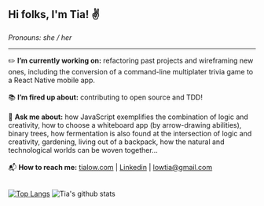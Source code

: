 ## Hi folks, I'm Tia! :v:
*Pronouns: she / her*
***

:pencil2: **I’m currently working on:** refactoring past projects and wireframing new ones, including the conversion of a command-line multiplater trivia game to a React Native mobile app.
<br>
<br>
:books: **I’m fired up about:** contributing to open source and TDD!
<br>
<br>
:speech_balloon: **Ask me about:** how JavaScript exemplifies the combination of logic and creativity, how to choose a whiteboard app (by arrow-drawing abilities), binary trees, how fermentation is also found at the intersection of logic and creativity, gardening, living out of a backpack, how the natural and technological worlds can be woven together...
 <br>
 <br>
 :mailbox_with_mail: **How to reach me:** <a href="https://tialow.com/">tialow.com</a>  |  <a href="https://www.linkedin.com/in/tia-low/">Linkedin</a>  |  <lowtia@gmail.com>
 <br>
 <br>

[![Top Langs](https://github-readme-stats.vercel.app/api/top-langs/?username=TiaLow)](https://github.com/anuraghazra/github-readme-stats) ![Tia's github stats](https://github-readme-stats.vercel.app/api?username=TiaLow)

